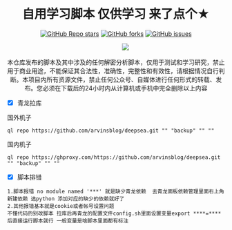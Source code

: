 <div align="center">     
<h1 align="center">自用学习脚本 仅供学习 来了点个★</h1>
<a href="https://github.com/arvinsblog/deepsea/stargazers"><img alt="GitHub Repo stars" src="https://img.shields.io/github/stars/arvinsblog/deepsea?color=yellow&logo=riseup&logoColor=yellow&style=flat-square"></a>
<a href="https://github.com/arvinsblog/deepsea/network/members"><img alt="GitHub forks" src="https://img.shields.io/github/forks/arvinsblog/deepsea?color=orange&style=flat-square"></a>
<a href="https://github.com/arvinsblog/deepsea/issues"><img alt="GitHub issues" src="https://img.shields.io/github/issues/arvinsblog/deepsea?color=red&style=flat-square"></a>
</div>
                                           
&emsp;&emsp;&emsp;&emsp;&emsp;&emsp;&emsp;&emsp;&emsp;&emsp;&emsp;&emsp;&emsp;&emsp;&emsp;&emsp;&emsp;&emsp;&emsp;![](http://profile-counter.glitch.me/arvinsblog/count.svg)
<div align="center">
本仓库发布的脚本及其中涉及的任何解密分析脚本，仅用于测试和学习研究，禁止用于商业用途，不能保证其合法性，准确性，完整性和有效性，请根据情况自行判断。本项目内所有资源文件，禁止任何公众号、自媒体进行任何形式的转载、发布。您必须在下载后的24小时内从计算机或手机中完全删除以上内容
</div>


- [x] 青龙拉库

国外机子
```
ql repo https://github.com/arvinsblog/deepsea.git "" "backup" "" ""
```
国内机子
```
ql repo https://ghproxy.com/https://github.com/arvinsblog/deepsea.git "" "backup" "" ""
```
- [x] 脚本排错

```
1.脚本报错 no module named '***' 就是缺少青龙依赖  去青龙面板依赖管理里面右上角新建依赖 选python 添加对应的缺少的依赖就好了
2.其他报错基本就是cookie或者帐号设置问题 
不懂代码的别改脚本 拉库后再青龙的配置文件config.sh里面设置变量export ****=**** 后直接运行脚本就行 一般变量是啥脚本里面都有标注
```

